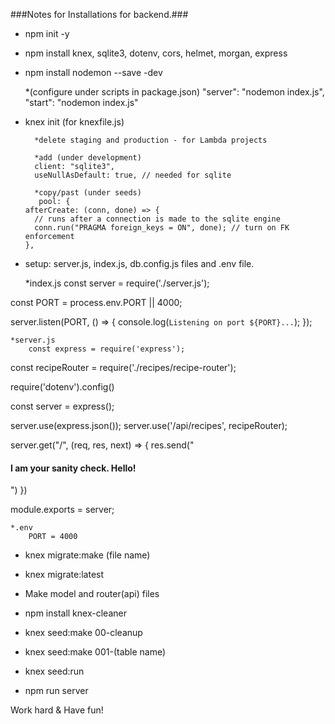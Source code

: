 ###Notes for Installations for backend.###

- npm init -y


- npm install knex,
            sqlite3,
            dotenv,
            cors,
            helmet,
            morgan,
            express


- npm install nodemon --save -dev 
    
    *(configure under scripts in package.json)
     "server": "nodemon index.js",
     "start": "nodemon index.js"


- knex init (for knexfile.js)

        *delete staging and production - for Lambda projects

        *add (under development)     
        client: "sqlite3",
        useNullAsDefault: true, // needed for sqlite

        *copy/past (under seeds)
         pool: {
      afterCreate: (conn, done) => {
        // runs after a connection is made to the sqlite engine
        conn.run("PRAGMA foreign_keys = ON", done); // turn on FK enforcement
      },

- setup: server.js, index.js, db.config.js files and .env file.

    *index.js
        const server = require('./server.js');

const PORT = process.env.PORT || 4000;

server.listen(PORT, () => {
    console.log(`Listening on port ${PORT}...`);
});

    *server.js
        const express = require('express');

const recipeRouter = require('./recipes/recipe-router');

require('dotenv').config()

const server = express();

server.use(express.json());
server.use('/api/recipes', recipeRouter);

server.get("/", (req, res, next) => {
    res.send("<h4>I am your sanity check. Hello!</h4>")
})

module.exports = server;

    *.env   
        PORT = 4000

- knex migrate:make (file name)

- knex migrate:latest

- Make model and router(api) files

- npm install knex-cleaner

- knex seed:make 00-cleanup

- knex seed:make 001-(table name)

- knex seed:run

- npm run server

Work hard & Have fun!
